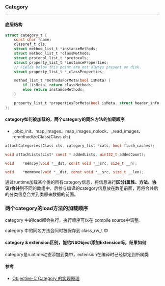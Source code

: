 ### Category
---

#### 底层结构
``` C
struct category_t {
    const char *name;
    classref_t cls;
    struct method_list_t *instanceMethods;
    struct method_list_t *classMethods;
    struct protocol_list_t *protocols;
    struct property_list_t *instanceProperties;
    // Fields below this point are not always present on disk.
    struct property_list_t *_classProperties;

    method_list_t *methodsForMeta(bool isMeta) {
        if (isMeta) return classMethods;
        else return instanceMethods;
    }

    property_list_t *propertiesForMeta(bool isMeta, struct header_info *hi);
};
```

#### category如何被加载的，两个category的同名方法的加载顺序
- _objc_init、map_images、map_images_nolock、_read_images、remethodizeClass(Class cls)
  
``` C
attachCategories(Class cls, category_list *cats, bool flush_caches);

void attachLists(List* const * addedLists, uint32_t addedCount);

void	*memcpy(void *__dst, const void *__src, size_t __n);

void	*memmove(void *__dst, const void *__src, size_t __len);
```
  
通过runtime加载某个类的所有category信息，将信息进行**区分(属性、方法、协议)合并**到不同的数组中，后参与编译的category信息放在数组前面，再将合并后的分类信息合并到类原来数据的前面。

### 两个category的load方法的加载顺序
category 中的load都会执行，执行顺序可以在 compile source中调整。

category 中的同名方法会同时被保存到 class_rw_t 中

#### category & extension区别，能给NSObject添加Extension吗，结果如何
category是runtime动态添加到类中，extension在编译时已经绑定到所属类

#### 参考
- [Objective-C Category 的实现原理](http://blog.leichunfeng.com/blog/2015/05/18/objective-c-category-implementation-principle/)
